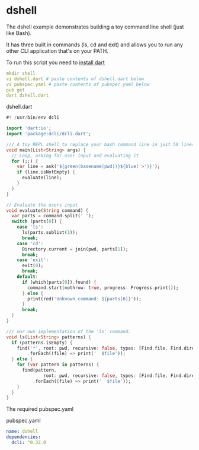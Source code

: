 # dshell

The dshell example demonstrates building a toy command line shell \(just like Bash\).

It has three built in commands \(ls,  cd and exit\) and allows you to run any other CLI application that's on your PATH.

To run this script you need to [install dart](../../dcli-tools-1/dcli-install.md)

```yaml
mkdir shell
vi dshell.dart # paste contents of dshell.dart below
vi pubspec.yaml # paste contents of pubspec.yaml below
pub get
dart dshell.dart
```

dshell.dart

```dart
#! /usr/bin/env dcli

import 'dart:io';
import 'package:dcli/dcli.dart';

/// A toy REPL shell to replace your bash command line in just 50 lines of dart.
void main(List<String> args) {
  // Loop, asking for user input and evaluating it
  for (;;) {
    var line = ask('${green(basename(pwd))}${blue('>')}');
    if (line.isNotEmpty) {
      evaluate(line);
    }
  }
}

// Evaluate the users input
void evaluate(String command) {
  var parts = command.split(' ');
  switch (parts[0]) {
    case 'ls':
      ls(parts.sublist(1));
      break;
    case 'cd':
      Directory.current = join(pwd, parts[1]);
      break;
    case 'exit':
      exit(0);
      break;
    default:
      if (which(parts[0]).found) {
        command.start(nothrow: true, progress: Progress.print());
      } else {
        print(red('Unknown command: ${parts[0]}'));
      }
      break;
  }
}

/// our own implementation of the 'ls' command.
void ls(List<String> patterns) {
  if (patterns.isEmpty) {
    find('*', root: pwd, recursive: false, types: [Find.file, Find.directory])
        .forEach((file) => print('  $file'));
  } else {
    for (var pattern in patterns) {
      find(pattern,
              root: pwd, recursive: false, types: [Find.file, Find.directory])
          .forEach((file) => print('  $file'));
    }
  }
}

```

The required pubspec.yaml

pubspec.yaml 

```yaml
name: dshell
dependencies: 
  dcli: ^0.32.0
```

